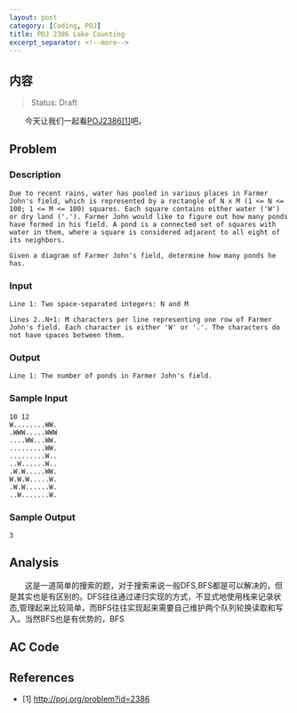 ```yaml
---
layout: post
category: [Coding, POJ]
title: POJ 2386 Lake Counting
excerpt_separator: <!--more-->
---
```


## 内容 
>Status: Draft

　　今天让我们一起看[POJ2386[1]](http://poj.org/problem?id=2386)吧。
<!--more-->
## <a id="Problem">Problem</a>

### Description

    Due to recent rains, water has pooled in various places in Farmer John's field, which is represented by a rectangle of N x M (1 <= N <= 100; 1 <= M <= 100) squares. Each square contains either water ('W') or dry land ('.'). Farmer John would like to figure out how many ponds have formed in his field. A pond is a connected set of squares with water in them, where a square is considered adjacent to all eight of its neighbors. 

    Given a diagram of Farmer John's field, determine how many ponds he has.

### Input

    Line 1: Two space-separated integers: N and M 

    Lines 2..N+1: M characters per line representing one row of Farmer John's field. Each character is either 'W' or '.'. The characters do not have spaces between them.

### Output

    Line 1: The number of ponds in Farmer John's field.

### Sample Input

    10 12
    W........WW.
    .WWW.....WWW
    ....WW...WW.
    .........WW.
    .........W..
    ..W......W..
    .W.W.....WW.
    W.W.W.....W.
    .W.W......W.
    ..W.......W.

### Sample Output

    3

## <a id="Analysis">Analysis</a>

　　这是一道简单的搜索的题，对于搜索来说一般DFS,BFS都是可以解决的，但是其实也是有区别的。DFS往往通过递归实现的方式，不显式地使用栈来记录状态,管理起来比较简单，而BFS往往实现起来需要自己维护两个队列轮换读取和写入。当然BFS也是有优势的，BFS

## <a id="AC Code">AC Code</a>    

## <a id="References">References</a>

* [1] http://poj.org/problem?id=2386
